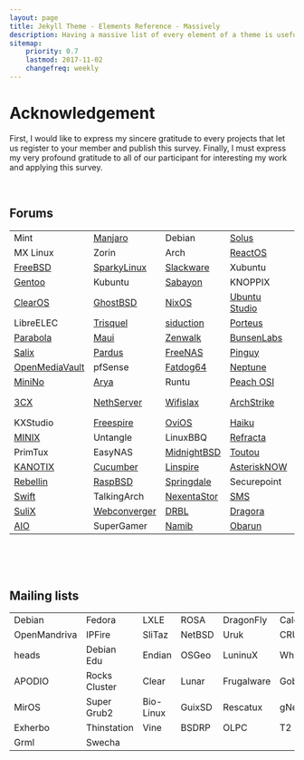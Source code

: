 ```yaml
---
layout: page
title: Jekyll Theme - Elements Reference - Massively
description: Having a massive list of every element of a theme is useful for quick referencing and ideas. Here is every component of Massively!
sitemap:
    priority: 0.7
    lastmod: 2017-11-02
    changefreq: weekly
---
```

<link rel="stylesheet" href="{{ "/assets/css/table.css" | absolute_url }}">

<h1>Acknowledgement</h1>
<p>First, I would like to express my sincere gratitude to every projects that let us register to your member and publish this survey. Finally, I must express my very profound gratitude to all of our participant for interesting my work and applying this survey.</p>
<br>
<div id="content">
  <h2>Forums</h2>
  <div id="table-scroll">
    <table>
      <tr>
        <td>Mint</td>
        <td>
          <a href="https://forum.manjaro.org/t/research-survey-impact-of-microsoft-acquisition-of-github/51308">Manjaro</a>
        </td>
        <td>Debian</td>
        <td>
          <a href="https://solus-project.com/forums/viewtopic.php?f=13&t=12409">Solus</a>
        </td>
        <td>
          <a href="https://forum.antergos.com/topic/10226/research-survey-impact-of-microsoft-acquisition-of-github">Antergos</a>
        </td>
        <td>openSUSE</td>
      </tr>
      <tr>
        <td>MX Linux</td>
        <td>Zorin</td>
        <td>Arch</td>
        <td>
          <a href="https://www.reactos.org/forum/viewtopic.php?f=13&t=17253&p=131806#p131806">ReactOS</a>
        </td>
        <td>
          <a href="https://www.linuxliteos.com/forums/off-topic/research-survey-impact-of-microsoft-acquisition-of-github/">Lite</a>
        </td>
        <td>
          <a href="http://www.murga-linux.com/puppy/viewtopic.php?p=997724#997724">Puppy</a>
        </td>
      </tr>
      <tr>
        <td>
          <a href="https://forums.freebsd.org/threads/impact-of-microsoft-acquirement-of-github.66500/">FreeBSD</a>
        </td>
        <td>
          <a href="https://sparkylinux.org/forum/index.php/topic,4488.msg11398.html#msg11398">SparkyLinux</a>
        </td>
        <td>
          <a href="https://www.linuxquestions.org/questions/showthread.php?p=5874824#post5874824">Slackware</a>
        </td>
        <td>Xubuntu</td>
        <td>
          <a href="https://dev1galaxy.org/viewtopic.php?pid=10590#p10590">Devuan</a>
        </td>
        <td>
          <a href="https://www.linuxquestions.org/questions/showthread.php?p=5874824#post5874824">Bodhi</a>
        </td>
      </tr>
      <tr>
        <td>
          <a href="https://forums.gentoo.org/viewtopic-p-8236548.html#8236548">Gentoo</a>
        </td>
        <td>Kubuntu</td>
        <td>
          <a href="https://forum.sabayon.org/viewtopic.php?f=3&t=34352">Sabayon</a>
        </td>
        <td>KNOPPIX</td>
        <td>
          <a href="https://www.linuxquestions.org/questions/showthread.php?p=5874824#post5874824">4MLinux</a>
        </td>
        <td>
          <a href="http://forum.tinycorelinux.net/index.php/topic,22028.0.html">Tiny Core</a>
        </td>
      </tr>
      <tr>
        <td>
          <a href="https://www.clearos.com/clearfoundation/social/community/research-survey-impact-of-microsoft-acquisition-of-github">ClearOS</a>
        </td>
        <td>
          <a href="https://forums.ghostbsd.org/viewtopic.php?f=62&t=1057">GhostBSD</a>
        </td>
        <td>
          <a href="https://groups.google.com/forum/#!topic/nix-devel/BQUBETNZYzA">NixOS</a>
        </td>
        <td>
          <a href="https://ubuntuforums.org/showthread.php?t=2395539&p=13780619#post13780619">Ubuntu Studio</a>
        </td>
        <td>
          <a href="https://forums.nutyx.org/index.php?topic=294.0">NuTyX</a>
        </td>
        <td>wattOS</td>
      </tr>
      <tr>
        <td>LibreELEC</td>
        <td>
          <a href="https://trisquel.info/en/forum/research-survey-impact-microsoft-acquisition-github">Trisquel</a>
        </td>
        <td>
          <a href="https://forum.siduction.org/index.php?topic=7236.new#new">siduction</a>
        </td>
        <td>
          <a href="https://forum.porteus.org/viewtopic.php?f=48&t=7867">Porteus</a>
        </td>
        <td>
          <a href="http://forum.elivecd.org/read.php?8,9016">Elive</a>
        </td>
        <td>
          <a href="http://scientificlinuxforum.org/index.php?act=ST&f=7&t=3788">Scientific</a>
        </td>
      </tr>
      <tr>
        <td>
          <a href="https://www.reddit.com/r/Parabola/comments/8vps78/research_survey_impact_of_microsoft_acquisition/">Parabola</a>
        </td>
        <td>
          <a href="https://forums.mauilinux.org/showthread.php?tid=24790">Maui</a>
        </td>
        <td>
          <a href="https://www.linuxquestions.org/questions/showthread.php?p=5874824#post5874824">Zenwalk</a>
        </td>
        <td>
          <a href="https://forums.bunsenlabs.org/viewtopic.php?pid=74334#p74334">BunsenLabs</a>
        </td>
        <td>
          <a href="https://groups.google.com/forum/#!topic/voidlinux/yPHfE_ZRQP8">Void</a>
        </td>
        <td>
          <a href="https://forum.artixlinux.org/index.php/topic,595.new.html#new">Artix</a>
        </td>
      </tr>
      <tr>
        <td>
          <a href="https://forum.salixos.org/viewtopic.php?f=12&t=7655">Salix</a>
        </td>
        <td>
          <a href="http://forum.pardus.org.tr/t/research-survey-impact-of-microsoft-acquisition-of-github/5423/2">Pardus</a>
        </td>
        <td>
          <a href="https://forums.freenas.org/index.php?threads/research-survey-impact-of-microsoft-acquisition-of-github.68309/">FreeNAS</a>
        </td>
        <td>
          <a href="https://forum.pinguyos.com/Thread-Research-survey-Impact-of-Microsoft-Acquisition-of-GitHub">Pinguy</a>
        </td>
        <td>
          <a href="http://forums.nas4free.org/viewtopic.php?f=49&t=13783&sid=751aedd13760e6abb456e15434779370">NAS4Free</a>
        </td>
        <td>IPFire</td>
      </tr>
      <tr>
        <td>
          <a href="https://forum.openmediavault.org/index.php/Thread/23437-Research-survey-Impact-of-Microsoft-Acquisition-of-GitHub/?postID=178296#post178296">OpenMediaVault</a>
        </td>
        <td>pfSense</td>
        <td>
          <a href="http://www.murga-linux.com/puppy/viewtopic.php?p=997724#997724">Fatdog64</a>
        </td>
        <td>
          <a href="http://www.zevenos.com/forum/showthread.php?tid=22629">Neptune</a>
        </td>
        <td>SUSE</td>
        <td>
          <a href="https://forum.vyos.io/t/research-survey-impact-of-microsoft-acquisition-of-github/2143">VyOS</a>
        </td>
      </tr>
      <tr>
        <td>
          <a href="https://minino.galpon.org/en/research-survey-impact-microsoft-acquisition-github">MiniNo</a>
        </td>
        <td>
          <a href="https://www.linuxquestions.org/questions/showthread.php?p=5874824#post5874824">Arya</a>
        </td>
        <td>Runtu</td>
        <td>
          <a href="http://www.peachosi.com/peachosiforum/discussion/75/research-survey-impact-of-microsoft-acquisition-of-github/p1?new=1">Peach OSI</a>
        </td>
        <td>
          <a href="https://www.salentos.it/community/viewtopic.php?pid=1735#p1735">SalentOS</a>
        </td>
        <td>
          <a href="https://groups.google.com/a/zevenet.com/forum/#!topic/zevenet-ce-users/1p0SlyCZQ9w">Zevenet</a>
        </td>
      </tr>
      <tr>
        <td>
          <a href="https://pbxinaflash.com/community/threads/research-survey-impact-of-microsoft-acquisition-of-github.22919/">3CX</a>
        </td>
        <td>
          <a href="https://community.nethserver.org/t/research-survey-impact-of-microsoft-acquisition-of-github/10240/4">NethServer</a>
        </td>
        <td>
          <a href="https://foro.seguridadwireless.net/foro-libre-offtopic/research-survey-impact-of-microsoft-acquisition-of-github/new/#new">Wifislax</a>
        </td>
        <td>
          <a href="https://www.reddit.com/r/archstrike/comments/8vpe9s/research_survey_impact_of_microsoft_acquisition/">ArchStrike</a>
        </td>
        <td>
          <a href="https://forum.porteus.org/viewtopic.php?f=48&t=7867">Porteus Kiosk</a>
        </td>
        <td>
          <a href="https://groups.google.com/forum/#!forum/funtoo-dev">Funtoo</a>
        </td>
      </tr>
      <tr>
        <td>KXStudio</td>
        <td>
          <a href="http://linspire.boards.net/thread/50/survey-impact-microsoft-acquirement-github">Freespire</a>
        </td>
        <td>
          <a href="https://groups.google.com/a/ovios.org/forum/#!topic/ovios-linux/DU26ye0SVy4">OviOS</a>
        </td>
        <td>
          <a href="https://discuss.haiku-os.org/t/survey-impact-of-microsoft-acquirement-of-github/7015/2">Haiku</a>
        </td>
        <td>
          <a href="http://pearllinux.com/hangout/index.php?topic=34.0">Pearl</a>
        </td>
        <td>
          <a href="http://www.karoshi.org.uk/forum/viewtopic.php?f=11&t=799&sid=859759658e4b3bba83161c91cbd85c23">Karoshi</a>
        </td>
      </tr>
      <tr>
        <td>
          <a href="https://groups.google.com/forum/#!forum/minix3">MINIX</a>
        </td>
        <td>Untangle</td>
        <td>LinuxBBQ</td>
        <td>
          <a href="https://dev1galaxy.org/viewtopic.php?pid=10588#p10588">Refracta</a>
        </td>
        <td>
          <a href="https://www.biglinux.com.br/forum/viewtopic.php?f=34&t=96104&sid=b08ce8d26e3e1b2343ba8a7268a0e8ce">BigLinux</a>
        </td>
        <td>
          <a href="https://groups.google.com/a/hardenedbsd.org/forum/#!topic/libressl-dev/jKxbLcPxLcw">HardenedBSD</a>
        </td>
      </tr>
      <tr>
        <td>PrimTux</td>
        <td>EasyNAS</td>
        <td>
          <a href="http://forum.midnightbsd.org/Survey-Impact-of-Microsoft-acquirement-of-GitHub-td32.html">MidnightBSD</a>
        </td>
        <td>
          <a href="http://www.murga-linux.com/puppy/viewtopic.php?p=997724#997724">Toutou</a>
        </td>
        <td>
          <a href="https://www.turnkeylinux.org/forum/general/tue-20180703-0602/research-survey-impact-microsoft-acquisition-github">TurnKey</a>
        </td>
        <td>
          <a href="https://dietpi.com/phpbb/viewtopic.php?f=9&t=4171">DietPi</a>
        </td>
      </tr>
      <tr>
        <td>
          <a href="http://www.kanotix.com/index.php?name=PNphpBB2&file=viewtopic&p=180717#180717">KANOTIX</a>
        </td>
        <td>
          <a href="https://www.linuxquestions.org/questions/showthread.php?p=5874824#post5874824">Cucumber</a>
        </td>
        <td>
          <a href="http://linspire.boards.net/thread/50/survey-impact-microsoft-acquirement-github">Linspire</a>
        </td>
        <td>
          <a href="https://community.asterisk.org/t/survey-impact-of-microsoft-acquirement-of-github/75137/1">AsteriskNOW</a>
        </td>
        <td>RISC</td>
        <td>
          <a href="https://neverware.zendesk.com/hc/en-us/community/posts/360003383008-Impact-of-Microsoft-acquirement-of-GitHub">CloudReady</a>
        </td>
      </tr>
      <tr>
        <td>
          <a href="https://therebellin.com/questions/question/impact-of-microsoft-acquirement-of-github">Rebellin</a>
        </td>
        <td>
          <a href="https://forums.freebsd.org/threads/impact-of-microsoft-acquirement-of-github.66500/">RaspBSD</a>
        </td>
        <td>
          <a href="https://groups.google.com/forum/#!topic/springdale-devel/X3JRurEse8U">Springdale</a>
        </td>
        <td>Securepoint</td>
        <td>
          <a href="http://forum.pld-linux.org/viewtopic.php?p=38877#38877">PLD</a>
        </td>
        <td>
          <a href="https://forums.contribs.org/index.php?topic=53675.new#new">SME Server</a>
        </td>
      </tr>
      <tr>
        <td>
          <a href="https://groups.google.com/forum/?fromgroups#!topic/linux-swift-users/wtdOJdt4j00">Swift</a>
        </td>
        <td>TalkingArch</td>
        <td>
          <a href="https://community.nexenta.com/s/question/0D50P00003w92NiSAI/survey-impact-of-microsoft-acquirement-of-github">NexentaStor</a>
        </td>
        <td>
          <a href="https://sms.it-ccs.com/forum/viewtopic.php?p=4623#4623">SMS</a>
        </td>
        <td>
          <a href="https://groups.google.com/forum/#!topic/ulteo-ovd-community-support/rXzGMfuXioQ">Ulteo</a>
        </td>
        <td>
          <a href="https://volumio.org/forum/impact-microsoft-acquirement-github-t10250.html">Volumio</a>
        </td>
      </tr>
      <tr>
        <td>
          <a href="http://www.sulix.hu/forum/sulixerver-jellemzoi?page=3#comment-297">SuliX</a>
        </td>
        <td>
          <a href="https://groups.google.com/forum/#!topic/webc-users/ZIansJILZoc">Webconverger</a>
        </td>
        <td>
          <a href="https://sourceforge.net/p/drbl/discussion/Open_discussion/thread/547eb440/?limit=25#0c20">DRBL</a>
        </td>
        <td>
          <a href="https://www.linuxquestions.org/questions/showthread.php?p=5874824#post5874824">Dragora</a>
        </td>
        <td>
          <a href="https://forums.ubports.com/topic/1399/survey-impact-of-microsoft-acquirement-of-github">UBports</a>
        </td>
        <td>Liquid Lemur</td>
      </tr>
      <tr>
        <td>
          <a href="https://paul.is-a-geek.org/aio-srt/community-support/comment-page-2/#comment-2357">AIO</a>
        </td>
        <td>SuperGamer</td>
        <td>
          <a href="https://forum.namiblinux.org/t/survey-impact-of-microsoft-acquirement-of-github/58">Namib</a>
        </td>
        <td>
          <a href="https://forum.obarun.org/viewtopic.php?pid=2516#p2516">Obarun</a>
        </td>
      </tr>
    </table>
  </div>

  <br><br><br>
  <h2>Mailing lists</h2>
  <table>
    <tr>
      <td>Debian</td>
      <td>Fedora</td>
      <td>LXLE</td>
      <td>ROSA</td>
      <td>DragonFly</td>
      <td>Calculate</td>
    </tr>
    <tr>
      <td>OpenMandriva</td>
      <td>IPFire</td>
      <td>SliTaz</td>
      <td>NetBSD</td>
      <td>Uruk</td>
      <td>CRUX</td>
    </tr>
    <tr>
      <td>heads</td>
      <td>Debian Edu</td>
      <td>Endian</td>
      <td>OSGeo</td>
      <td>LuninuX</td>
      <td>Whonix</td>
    </tr>
    <tr>
      <td>APODIO</td>
      <td>Rocks Cluster</td>
      <td>Clear</td>
      <td>Lunar</td>
      <td>Frugalware</td>
      <td>GoboLinux</td>
    </tr>
    <tr>
      <td>MirOS</td>
      <td>Super Grub2</td>
      <td>Bio-Linux</td>
      <td>GuixSD</td>
      <td>Rescatux</td>
      <td>gNewSense</td>
    </tr>
    <tr>
      <td>Exherbo</td>
      <td>Thinstation</td>
      <td>Vine</td>
      <td>BSDRP</td>
      <td>OLPC</td>
      <td>T2</td>
    </tr>
    <tr>
      <td>Grml</td>
      <td>Swecha</td>
    </tr>
  </table>
</div>